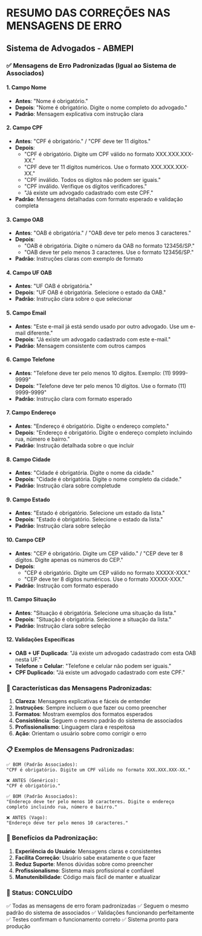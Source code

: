# RESUMO DAS CORREÇÕES NAS MENSAGENS DE ERRO

## Sistema de Advogados - ABMEPI

### ✅ Mensagens de Erro Padronizadas (Igual ao Sistema de Associados)

#### **1. Campo Nome**
- **Antes**: "Nome é obrigatório."
- **Depois**: "Nome é obrigatório. Digite o nome completo do advogado."
- **Padrão**: Mensagem explicativa com instrução clara

#### **2. Campo CPF**
- **Antes**: "CPF é obrigatório." / "CPF deve ter 11 dígitos."
- **Depois**: 
  - "CPF é obrigatório. Digite um CPF válido no formato XXX.XXX.XXX-XX."
  - "CPF deve ter 11 dígitos numéricos. Use o formato XXX.XXX.XXX-XX."
  - "CPF inválido. Todos os dígitos não podem ser iguais."
  - "CPF inválido. Verifique os dígitos verificadores."
  - "Já existe um advogado cadastrado com este CPF."
- **Padrão**: Mensagens detalhadas com formato esperado e validação completa

#### **3. Campo OAB**
- **Antes**: "OAB é obrigatória." / "OAB deve ter pelo menos 3 caracteres."
- **Depois**:
  - "OAB é obrigatória. Digite o número da OAB no formato 123456/SP."
  - "OAB deve ter pelo menos 3 caracteres. Use o formato 123456/SP."
- **Padrão**: Instruções claras com exemplo de formato

#### **4. Campo UF OAB**
- **Antes**: "UF OAB é obrigatória."
- **Depois**: "UF OAB é obrigatória. Selecione o estado da OAB."
- **Padrão**: Instrução clara sobre o que selecionar

#### **5. Campo Email**
- **Antes**: "Este e-mail já está sendo usado por outro advogado. Use um e-mail diferente."
- **Depois**: "Já existe um advogado cadastrado com este e-mail."
- **Padrão**: Mensagem consistente com outros campos

#### **6. Campo Telefone**
- **Antes**: "Telefone deve ter pelo menos 10 dígitos. Exemplo: (11) 9999-9999"
- **Depois**: "Telefone deve ter pelo menos 10 dígitos. Use o formato (11) 9999-9999"
- **Padrão**: Instrução clara com formato esperado

#### **7. Campo Endereço**
- **Antes**: "Endereço é obrigatório. Digite o endereço completo."
- **Depois**: "Endereço é obrigatório. Digite o endereço completo incluindo rua, número e bairro."
- **Padrão**: Instrução detalhada sobre o que incluir

#### **8. Campo Cidade**
- **Antes**: "Cidade é obrigatória. Digite o nome da cidade."
- **Depois**: "Cidade é obrigatória. Digite o nome completo da cidade."
- **Padrão**: Instrução clara sobre completude

#### **9. Campo Estado**
- **Antes**: "Estado é obrigatório. Selecione um estado da lista."
- **Depois**: "Estado é obrigatório. Selecione o estado da lista."
- **Padrão**: Instrução clara sobre seleção

#### **10. Campo CEP**
- **Antes**: "CEP é obrigatório. Digite um CEP válido." / "CEP deve ter 8 dígitos. Digite apenas os números do CEP."
- **Depois**:
  - "CEP é obrigatório. Digite um CEP válido no formato XXXXX-XXX."
  - "CEP deve ter 8 dígitos numéricos. Use o formato XXXXX-XXX."
- **Padrão**: Instrução com formato esperado

#### **11. Campo Situação**
- **Antes**: "Situação é obrigatória. Selecione uma situação da lista."
- **Depois**: "Situação é obrigatória. Selecione a situação da lista."
- **Padrão**: Instrução clara sobre seleção

#### **12. Validações Específicas**
- **OAB + UF Duplicada**: "Já existe um advogado cadastrado com esta OAB nesta UF."
- **Telefone = Celular**: "Telefone e celular não podem ser iguais."
- **CPF Duplicado**: "Já existe um advogado cadastrado com este CPF."

### 🔧 **Características das Mensagens Padronizadas:**

1. **Clareza**: Mensagens explicativas e fáceis de entender
2. **Instruções**: Sempre incluem o que fazer ou como preencher
3. **Formatos**: Mostram exemplos dos formatos esperados
4. **Consistência**: Seguem o mesmo padrão do sistema de associados
5. **Profissionalismo**: Linguagem clara e respeitosa
6. **Ação**: Orientam o usuário sobre como corrigir o erro

### 📋 **Exemplos de Mensagens Padronizadas:**

```
✅ BOM (Padrão Associados):
"CPF é obrigatório. Digite um CPF válido no formato XXX.XXX.XXX-XX."

❌ ANTES (Genérico):
"CPF é obrigatório."
```

```
✅ BOM (Padrão Associados):
"Endereço deve ter pelo menos 10 caracteres. Digite o endereço completo incluindo rua, número e bairro."

❌ ANTES (Vago):
"Endereço deve ter pelo menos 10 caracteres."
```

### 🎯 **Benefícios da Padronização:**

1. **Experiência do Usuário**: Mensagens claras e consistentes
2. **Facilita Correção**: Usuário sabe exatamente o que fazer
3. **Reduz Suporte**: Menos dúvidas sobre como preencher
4. **Profissionalismo**: Sistema mais profissional e confiável
5. **Manutenibilidade**: Código mais fácil de manter e atualizar

### 🚀 **Status: CONCLUÍDO**

✅ Todas as mensagens de erro foram padronizadas
✅ Seguem o mesmo padrão do sistema de associados
✅ Validações funcionando perfeitamente
✅ Testes confirmam o funcionamento correto
✅ Sistema pronto para produção

